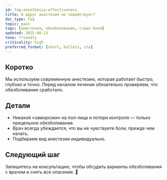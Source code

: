 ```yaml
---
id: faq-anesthesia-effectiveness
title: А вдруг анестезия не подействует?
doc_type: faq
topic: pain
tags: [анестезия, обезболивание, страх боли]
updated: 2025-08-13
tone: friendly
criticality: high
preferred_format: [short, bullets, cta]
---
```


## Коротко

Мы используем современную анестезию, которая работает быстро, глубоко и точно. Перед началом лечения обязательно проверяем, что обезболивание сработало.

## Детали

- Никакой «заморозки» на пол-лица и потери контроля — только прицельное обезболивание.
- Врач всегда убеждается, что вы не чувствуете боли, прежде чем начать.
- Подбираем вид анестезии индивидуально.

## Следующий шаг

Запишитесь на консультацию, чтобы обсудить варианты обезболивания с врачом и снять все опасения. 💬
